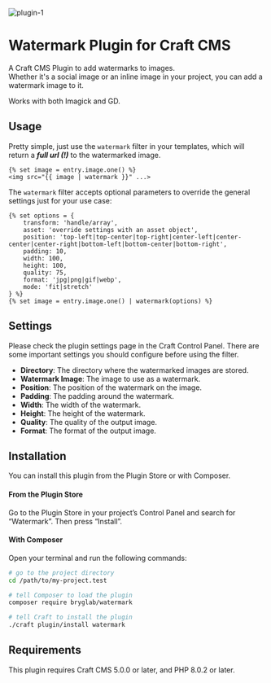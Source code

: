 ![plugin-1](https://github.com/bryglab/watermark/assets/8834024/3316d867-0036-4d65-b925-289a275dcd3b)

# Watermark Plugin for Craft CMS

A Craft CMS Plugin to add watermarks to images.\
Whether it's a social image or an inline image in your project, you can add a watermark image to it.

Works with both Imagick and GD.

## Usage

Pretty simple, just use the `watermark` filter in your templates, which will return a ***full url (!)*** to the watermarked image.

```twig
{% set image = entry.image.one() %}
<img src="{{ image | watermark }}" ...>
```


The `watermark` filter accepts optional parameters to override the general settings just for your use case:


```twig
{% set options = {
    transform: 'handle/array',
    asset: 'override settings with an asset object',
    position: 'top-left|top-center|top-right|center-left|center-center|center-right|bottom-left|bottom-center|bottom-right',
    padding: 10,
    width: 100,
    height: 100,
    quality: 75,
    format: 'jpg|png|gif|webp',
    mode: 'fit|stretch'
} %}
{% set image = entry.image.one() | watermark(options) %}
```

## Settings

Please check the plugin settings page in the Craft Control Panel.
There are some important settings you should configure before using the filter.

* **Directory**: The directory where the watermarked images are stored.
* **Watermark Image**: The image to use as a watermark.
* **Position**: The position of the watermark on the image.
* **Padding**: The padding around the watermark.
* **Width**: The width of the watermark.
* **Height**: The height of the watermark.
* **Quality**: The quality of the output image.
* **Format**: The format of the output image.

## Installation

You can install this plugin from the Plugin Store or with Composer.

#### From the Plugin Store

Go to the Plugin Store in your project’s Control Panel and search for “Watermark”. Then press “Install”.

#### With Composer

Open your terminal and run the following commands:

```bash
# go to the project directory
cd /path/to/my-project.test

# tell Composer to load the plugin
composer require bryglab/watermark

# tell Craft to install the plugin
./craft plugin/install watermark
```
## Requirements

This plugin requires Craft CMS 5.0.0 or later, and PHP 8.0.2 or later.
